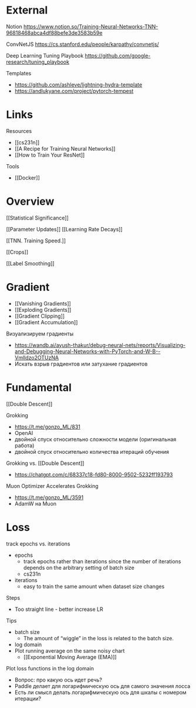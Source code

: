 
# External

Notion
https://www.notion.so/Training-Neural-Networks-TNN-96818468abca4df88befe3de3583b59e

ConvNetJS
https://cs.stanford.edu/people/karpathy/convnetjs/

Deep Learning Tuning Playbook
https://github.com/google-research/tuning_playbook

Templates
- https://github.com/ashleve/lightning-hydra-template
- https://andlukyane.com/project/pytorch-tempest

# Links

Resources
- [[cs231n]]
- [[A Recipe for Training Neural Networks]]
- [[How to Train Your ResNet]]

Tools
- [[Docker]]

# Overview

[[Statistical Significance]]

[[Parameter Updates]]
[[Learning Rate Decays]]

[[TNN. Training Speed.]]

[[Crops]]

[[Label Smoothing]]

# Gradient

- [[Vanishing Gradients]]
- [[Exploding Gradients]]
- [[Gradient Clipping]]
- [[Gradient Accumulation]]

Визуализируем градиенты
- https://wandb.ai/ayush-thakur/debug-neural-nets/reports/Visualizing-and-Debugging-Neural-Networks-with-PyTorch-and-W-B--Vmlldzo2OTUzNA
- Искать взрыв градиентов или затухание градиентов


# Fundamental

[[Double Descent]]

Grokking
- https://t.me/gonzo_ML/831
- OpenAI
- двойной спуск относительно сложности модели (оригинальная работа)
- двойной спуск относительно количества итераций обучения

Grokking vs. [[Double Descent]]
- https://chatgpt.com/c/68337c18-fd80-8000-9502-5232ff193793

Muon Optimizer Accelerates Grokking
- https://t.me/gonzo_ML/3591
- AdamW на Muon

# Loss

track epochs vs. iterations
- epochs
	- track epochs rather than iterations since the number of iterations depends on the arbitrary setting of batch size
	- cs231n
- iterations
	- easy to train the same amount when dataset size changes

Steps
- Too straight line - better increase LR

Tips
- batch size
	- The amount of “wiggle” in the loss is related to the batch size.
- log domain
- Plot running average on the same noisy chart
	- [[Exponential Moving Average (EMA)]]

Plot loss functions in the log domain
- Вопрос: про какую ось идет речь?
- Paddle делает для логарифмическую ось для самого значения лосса
- Есть ли смысл делать логарифмическую ось для шкалы с номером итерации?
